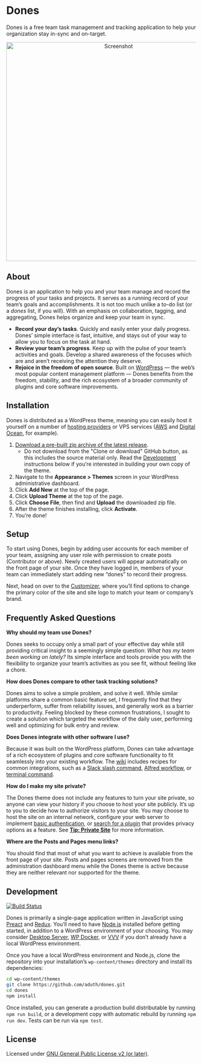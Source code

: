 # Dones

Dones is a free team task management and tracking application to help your organization stay in-sync and on-target.

<p align="center"><img src="https://cldup.com/bLkLOS6mGf.png" width="580" alt="Screenshot"></p>

## About

Dones is an application to help you and your team manage and record the progress of your tasks and projects. It serves as a running record of your team’s goals and accomplishments. It is not too much unlike a to-do list (or a _dones_ list, if you will). With an emphasis on collaboration, tagging, and aggregating, Dones helps organize and keep your team in sync.

- **Record your day’s tasks**. Quickly and easily enter your daily progress. Dones’ simple interface is fast, intuitive, and stays out of your way to allow you to focus on the task at hand.
- **Review your team’s progress**. Keep up with the pulse of your team’s activities and goals. Develop a shared awareness of the focuses which are and aren’t receiving the attention they deserve.
- **Rejoice in the freedom of open source**. Built on [WordPress](https://wordpress.org) — the web’s most popular content management platform — Dones benefits from the freedom, stability, and the rich ecosystem of a broader community of plugins and core software improvements.

## Installation

Dones is distributed as a WordPress theme, meaning you can easily host it yourself on a number of [hosting providers](https://wordpress.org/hosting/) or VPS services ([AWS](https://aws.amazon.com/getting-started/tutorials/launch-a-wordpress-website/) and [Digital Ocean](https://www.digitalocean.com/community/tutorials/how-to-use-the-wordpress-one-click-install-on-digitalocean), for example).

1. [Download a pre-built zip archive of the latest release](https://github.com/aduth/dones/releases/download/1.1.2/dones.zip).
   - Do not download from the "Clone or download" GitHub button, as this includes the source material only. Read the [Development](#development) instructions below if you’re interested in building your own copy of the theme.
2. Navigate to the __Appearance > Themes__ screen in your WordPress administrative dashboard.
3. Click __Add New__ at the top of the page.
3. Click __Upload Theme__ at the top of the page.
4. Click __Choose File__, then find and __Upload__ the downloaded zip file.
5. After the theme finishes installing, click __Activate__.
6. You’re done!

## Setup

To start using Dones, begin by adding user accounts for each member of your team, assigning any user role with permission to create posts (Contributor or above). Newly created users will appear automatically on the front page of your site. Once they have logged in, members of your team can immediately start adding new  “dones” to record their progress.

Next, head on over to the [Customizer](https://codex.wordpress.org/Appearance_Customize_Screen), where you’ll find options to change the primary color of the site and site logo to match your team or company’s brand.

## Frequently Asked Questions

**Why should my team use Dones?**

Dones seeks to occupy only a small part of your effective day while still providing critical insight to a seemingly simple question: _What has my team been working on lately?_ Its simple interface and tools provide you with the flexibility to organize your team’s activities as you see fit, without feeling like a chore.

**How does Dones compare to other task tracking solutions?**

Dones aims to solve a simple problem, and solve it well. While similar platforms share a common basic feature set, I frequently find that they underperform, suffer from reliability issues, and generally work as a barrier to productivity. Feeling blocked by these common frustrations, I sought to create a solution which targeted the workflow of the daily user, performing well and optimizing for bulk entry and review.

**Does Dones integrate with other software I use?**

Because it was built on the WordPress platform, Dones can take advantage of a rich ecosystem of plugins and core software functionality to fit seamlessly into your existing workflow. The [wiki](https://github.com/aduth/dones/wiki) includes recipes for common integrations, such as a [Slack slash command](https://github.com/aduth/dones/wiki/Integration:-Slack), [Alfred workflow](https://github.com/aduth/dones/wiki/Integration:-Alfred), or [terminal command](https://github.com/aduth/dones/wiki/Integration:-Terminal).

**How do I make my site private?**

The Dones theme does not include any features to turn your site private, so anyone can view your history if you choose to host your site publicly. It’s up to you to decide how to authorize visitors to your site. You may choose to host the site on an internal network, configure your web server to implement [basic authentication](https://en.wikipedia.org/wiki/Basic_access_authentication), or [search for a plugin](https://wordpress.org/plugins/) that provides privacy options as a feature. See [**Tip: Private Site**](https://github.com/aduth/dones/wiki/Tip:-Private-Site) for more information.

**Where are the Posts and Pages menu links?**

You should find that most of what you want to achieve is available from the front page of your site. Posts and pages screens are removed from the administration dashboard menu while the Dones theme is active because they are neither relevant nor supported for the theme.

## Development

[![Build Status](https://travis-ci.org/aduth/dones.svg?branch=master)](https://travis-ci.org/aduth/dones)

Dones is primarily a single-page application written in JavaScript using [Preact](https://preactjs.com/) and [Redux](http://redux.js.org/). You’ll need to have [Node.js](https://nodejs.org/en/) installed before getting started, in addition to a WordPress environment of your choosing. You may consider [Desktop Server](https://serverpress.com/get-desktopserver/), [WP Docker](https://github.com/10up/wp-local-docker), or [VVV](https://github.com/Varying-Vagrant-Vagrants/VVV) if you don’t already have a local WordPress environment.

Once you have a local WordPress environment and Node.js, clone the repository into your installation’s `wp-content/themes` directory and install its dependencies:

```sh
cd wp-content/themes
git clone https://github.com/aduth/dones.git
cd dones
npm install
```

Once installed, you can generate a production build distributable by running `npm run build`, or a development copy with automatic rebuild by running `npm run dev`. Tests can be run via `npm test`.

## License

Licensed under [GNU General Public License v2 (or later)](./LICENSE.md).
